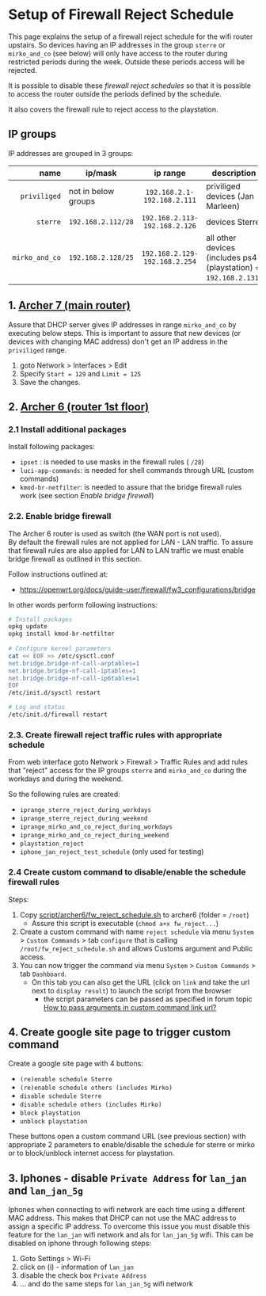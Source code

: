 # Setup of Firewall Reject Schedule

This page explains the setup of a firewall reject schedule for the wifi router upstairs.
So devices having an IP addresses in the group `sterre` or `mirko_and_co` (see below) will only have access to the router during restricted periods during the week.  Outside these periods access will be rejected.

It is possible to disable these *firewall reject schedules* so that it is possible to access the router outside the periods defined by the schedule.

It also covers the firewall rule to reject access to the playstation.

## IP groups

IP addresses are grouped in 3 groups:

| name | ip/mask | ip range | description |
|--:|---|:---:|--|
| `priviliged` | not in below groups | `192.168.2.1-192.168.2.111` | priviliged devices (Jan Marleen) |
| `sterre` | `192.168.2.112/28`  | `192.168.2.113-192.168.2.126` | devices Sterre |
| `mirko_and_co` | `192.168.2.128/25` | `192.168.2.129-192.168.2.254` | all other devices (includes ps4 (playstation) = `192.168.2.131`) |

## 1. [Archer 7 (main router)](http://archer7)

Assure that DHCP server gives IP addresses in range `mirko_and_co` by executing below steps.
This is important to assure that new devices (or devices with changing MAC address) don't get an IP address in the `priviliged` range.

1. goto Network > Interfaces > Edit
2. Specify `Start = 129` and `Limit = 125`
3. Save the changes.

## 2. [Archer 6 (router 1st floor)](http://archer7)

### 2.1 Install additional packages

Install following packages:

* `ipset` : is needed to use masks in the firewall rules ( `/28`)
* `luci-app-commands`: is needed for shell commands through URL (custom commands)
* `kmod-br-netfilter`: is needed to assure that the bridge firewall rules work  (see section *Enable bridge firewall*)

### 2.2. Enable bridge firewall

The Archer 6 router is used as switch (the WAN port is not used).  
By default the firewall rules are not applied for LAN - LAN traffic.
To assure that firewall rules are also applied for LAN to LAN traffic we must enable bridge firewall as outlined in this section.

Follow instructions outlined at:

* https://openwrt.org/docs/guide-user/firewall/fw3_configurations/bridge

In other words perform following instructions:

```sh
# Install packages
opkg update
opkg install kmod-br-netfilter
 
# Configure kernel parameters
cat << EOF >> /etc/sysctl.conf
net.bridge.bridge-nf-call-arptables=1
net.bridge.bridge-nf-call-iptables=1
net.bridge.bridge-nf-call-ip6tables=1
EOF
/etc/init.d/sysctl restart

# Log and status
/etc/init.d/firewall restart
```

### 2.3. Create firewall reject traffic rules with appropriate schedule

From web interface goto Network > Firewall > Traffic Rules and add rules that "reject" access for the IP groups `sterre` and `mirko_and_co` during the workdays and during the weekend.

So the following rules are created:

* `iprange_sterre_reject_during_workdays`
* `iprange_sterre_reject_during_weekend`
* `iprange_mirko_and_co_reject_during_workdays`
* `iprange_mirko_and_co_reject_during_weekend`
* `playstation_reject`
* `iphone_jan_reject_test_schedule`  (only used for testing)

### 2.4 Create custom command to disable/enable the schedule firewall rules

Steps:

1. Copy [script/archer6/fw_reject_schedule.sh](script/archer6/fw_reject_schedule.sh) to archer6 (folder = `/root`)
     * Assure this script is executable (`chmod a+x fw_reject...`)
2. Create a custom command with name `reject schedule` via menu `System` > `Custom Commands` > tab `configure` that is calling `/root/fw_reject_schedule.sh` and allows Customs argument and Public access.
3. You can now trigger the command via menu `System` > `Custom Commands` > tab `Dashboard`.
   * On this tab you can also get the URL (click on `link` and take the url next to `display result`) to launch the script from the browser
      * the script parameters can be passed as specified in forum topic [How to pass arguments in custom command link url?](https://forum.openwrt.org/t/how-to-pass-arguments-in-custom-command-link-url/108804)

## 4. Create google site page to trigger custom command

Create a google site page with 4 buttons:

* `(re)enable schedule Sterre`
* `(re)enable schedule others (includes Mirko)`
* `disable schedule Sterre`
* `disable schedule others (includes Mirko)`
* `block playstation`
* `unblock playstation`

These buttons open a custom command URL (see previous section) with appropriate 2 parameters to enable/disable the schedule for sterre or mirko or to block/unblock internet access for playstation.

## 3. Iphones - disable `Private Address` for `lan_jan` and `lan_jan_5g`

Iphones when connecting to wifi network are each time using a different MAC address.  This makes that DHCP can not use the MAC address to assign a specific IP address.
To overcome this issue you must disable this feature for the `lan_jan` wifi network and als for `lan_jan_5g` wifi.
This can be disabled on iphone through following steps:

1. Goto Settings > Wi-Fi
2. click on (i) - information of `lan_jan`
3. disable the check box `Private Address`
4. ... and do the same steps for `lan_jan_5g` wifi network
